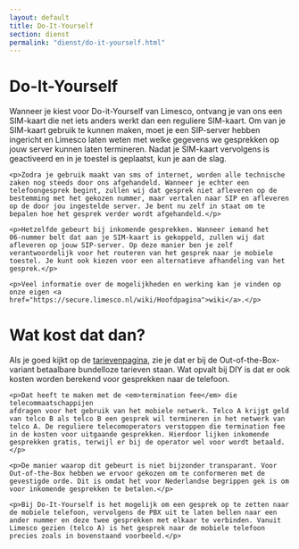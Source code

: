 ```yaml
---
layout: default
title: Do-It-Yourself
section: dienst
permalink: "dienst/do-it-yourself.html"
---
```

<div class="panel panel-primary">
  <div class="panel-heading">
    <h1>Do-It-Yourself</h1>
  </div>
  <div class="panel-body">
    <p>Wanneer je kiest voor Do-it-Yourself van Limesco, ontvang je van
    ons een SIM-kaart die net iets anders werkt dan een reguliere
    SIM-kaart. Om van je SIM-kaart gebruik te kunnen maken, moet je een
    SIP-server hebben ingericht en Limesco laten weten met welke gegevens
    we gesprekken op jouw server kunnen laten termineren. Nadat je
    SIM-kaart vervolgens is geactiveerd en in je toestel is geplaatst, kun
    je aan de slag.</p>

    <p>Zodra je gebruik maakt van sms of internet, worden alle technische
    zaken nog steeds door ons afgehandeld. Wanneer je echter een
    telefoongesprek begint, zullen wij dat gesprek niet afleveren op de
    bestemming met het gekozen nummer, maar vertalen naar SIP en afleveren
    op de door jou ingestelde server. Je bent nu zelf in staat om te
    bepalen hoe het gesprek verder wordt afgehandeld.</p>

    <p>Hetzelfde gebeurt bij inkomende gesprekken. Wanneer iemand het
    06-nummer belt dat aan je SIM-kaart is gekoppeld, zullen wij dat
    afleveren op jouw SIP-server. Op deze manier ben je zelf
    verantwoordelijk voor het routeren van het gesprek naar je mobiele
    toestel. Je kunt ook kiezen voor een alternatieve afhandeling van het
    gesprek.</p>

    <p>Veel informatie over de mogelijkheden en werking kan je vinden op
    onze eigen <a href="https://secure.limesco.nl/wiki/Hoofdpagina">wiki</a>.</p>
  </div>
</div>

<div class="panel panel-primary">
  <div class="panel-heading">
    <h1>Wat kost dat dan?</h1>
  </div>
  <div class="panel-body">
    <p>Als je goed kijkt op de <a
    href="/tarieven/index.html">tarievenpagina</a>, zie
    je dat er bij de Out-of-the-Box-variant betaalbare bundelloze tarieven
    staan. Wat opvalt bij DIY is dat er ook kosten worden berekend voor
    gesprekken naar de telefoon.</p>

    <p>Dat heeft te maken met de <em>termination fee</em> die telecommaatschappijen
    afdragen voor het gebruik van het mobiele netwerk. Telco A krijgt geld
    van telco B als telco B een gesprek wil termineren in het netwerk van
    telco A. De reguliere telecomoperators verstoppen die termination fee
    in de kosten voor uitgaande gesprekken. Hierdoor lijken inkomende
    gesprekken gratis, terwijl er bij de operator wel voor wordt betaald.</p>

    <p>De manier waarop dit gebeurt is niet bijzonder transparant. Voor
    Out-of-the-Box hebben we ervoor gekozen om te conformeren met de
    gevestigde orde. Dit is omdat het voor Nederlandse begrippen gek is om
    voor inkomende gesprekken te betalen.</p>

    <p>Bij Do-It-Yourself is het mogelijk om een gesprek op te zetten naar
    de mobiele telefoon, vervolgens de PBX uit te laten bellen naar een
    ander nummer en deze twee gesprekken met elkaar te verbinden. Vanuit
    Limesco gezien (telco A) is het gesprek naar de mobiele telefoon
    precies zoals in bovenstaand voorbeeld.</p>
  </div>
</div>
